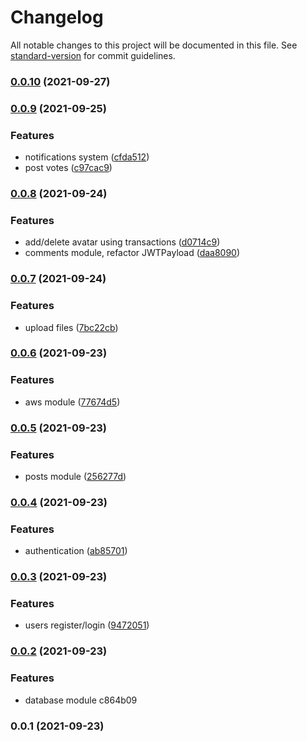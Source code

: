# Changelog

All notable changes to this project will be documented in this file. See [standard-version](https://github.com/conventional-changelog/standard-version) for commit guidelines.

### [0.0.10](https://github.com/nikolozz/catbook-backend/compare/v0.0.9...v0.0.10) (2021-09-27)

### [0.0.9](https://github.com/nikolozz/catbook-backend/compare/v0.0.8...v0.0.9) (2021-09-25)


### Features

* notifications system ([cfda512](https://github.com/nikolozz/catbook-backend/commit/cfda51202cd388af766b7389299876a4b98f9d40))
* post votes ([c97cac9](https://github.com/nikolozz/catbook-backend/commit/c97cac98d1186f6cd8a57d04d89940a785fef766))

### [0.0.8](https://github.com/nikolozz/catbook-backend/compare/v0.0.7...v0.0.8) (2021-09-24)


### Features

* add/delete avatar using transactions ([d0714c9](https://github.com/nikolozz/catbook-backend/commit/d0714c9680cbd1d6469dac64de8c5d288a4aeb53))
* comments module, refactor JWTPayload ([daa8090](https://github.com/nikolozz/catbook-backend/commit/daa80904fefbb234b574ed34fc33d52e7e012958))

### [0.0.7](https://github.com/nikolozz/catbook-backend/compare/v0.0.6...v0.0.7) (2021-09-24)


### Features

* upload files ([7bc22cb](https://github.com/nikolozz/catbook-backend/commit/7bc22cbb69adac6d85ca1882ff12a852a54cb156))

### [0.0.6](https://github.com/nikolozz/catbook-backend/compare/v0.0.5...v0.0.6) (2021-09-23)


### Features

* aws module ([77674d5](https://github.com/nikolozz/catbook-backend/commit/77674d5ec0e4a5dbfe5fd3a264c80dc3829d0269))

### [0.0.5](https://github.com/nikolozz/catbook-backend/compare/v0.0.4...v0.0.5) (2021-09-23)


### Features

* posts module ([256277d](https://github.com/nikolozz/catbook-backend/commit/256277d6740f2c754665bd7fef2a9b39a0bf7471))

### [0.0.4](https://github.com/nikolozz/catbook-backend/compare/v0.0.3...v0.0.4) (2021-09-23)


### Features

* authentication ([ab85701](https://github.com/nikolozz/catbook-backend/commit/ab85701fdea57244a1c51a978be34857de9dbca4))

### [0.0.3](https://github.com/nikolozz/catbook-backend/compare/v0.0.2...v0.0.3) (2021-09-23)


### Features

* users register/login ([9472051](https://github.com/nikolozz/catbook-backend/commit/94720511b3fcc5ea8c11daf7afd8a0160c8ef221))

### [0.0.2](///compare/v0.0.1...v0.0.2) (2021-09-23)


### Features

* database module c864b09

### 0.0.1 (2021-09-23)
